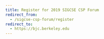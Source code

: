 ```yaml
---
title: Register for 2019 SIGCSE CSP Forum
redirect_from:
  - /sigcse-csp-forum/register
redirect_to:
  - https://bjc.berkeley.edu
---
```

 

